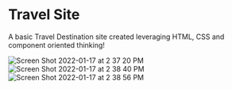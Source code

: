 # Travel Site

A basic Travel Destination site created leveraging HTML, CSS and component oriented thinking!

![Screen Shot 2022-01-17 at 2 37 20 PM](https://user-images.githubusercontent.com/79485612/149845955-4a7cf83c-dcd1-48d1-ade1-4fa7216828cf.png)
![Screen Shot 2022-01-17 at 2 38 40 PM](https://user-images.githubusercontent.com/79485612/149845962-54257ac8-f2e9-4f1c-91b8-391d6568b278.png)
![Screen Shot 2022-01-17 at 2 38 56 PM](https://user-images.githubusercontent.com/79485612/149845968-14b1b88f-46f0-4223-b424-8f9b9240eca2.png)

